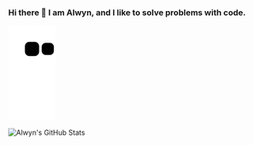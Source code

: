### Hi there 👋 I am Alwyn, and I like to solve problems with code.

![snake gif](https://github.com/Alwyn-Ong/Alwyn-Ong/blob/output/github-contribution-grid-snake.svg)

![Alwyn's GitHub Stats](https://github-readme-stats.vercel.app/api?username=Alwyn-Ong&?count_private=true&theme=tokyonight)

<!--
**Alwyn-Ong/Alwyn-Ong** is a ✨ _special_ ✨ repository because its `README.md` (this file) appears on your GitHub profile.

Here are some ideas to get you started:

- 🔭 I’m currently working on ...
- 🌱 I’m currently learning ...
- 👯 I’m looking to collaborate on ...
- 🤔 I’m looking for help with ...
- 💬 Ask me about ...
- 📫 How to reach me: ...
- 😄 Pronouns: ...
- ⚡ Fun fact: ...
-->
